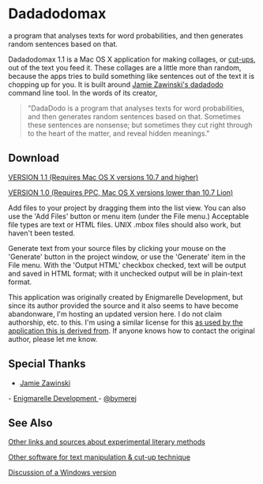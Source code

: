 # Dadadodomax

a program that analyses texts for word probabilities, and then generates random sentences based on that.

Dadadodomax 1.1 is a Mac OS X application for making collages, or <a href="http://en.wikipedia.org/wiki/Cut-up_technique">cut-ups</a>, out of the text you feed it. These collages are a little more than random, because the apps tries to build something like sentences out of the text it is chopping up for you. It is built around <a href="http://www.jwz.org/dadadodo">Jamie Zawinski's dadadodo</a> command line tool. In the words of its creator,
<blockquote>"DadaDodo is a program that analyses texts for word probabilities, and then generates random sentences based on that. Sometimes these sentences are nonsense; but sometimes they cut right through to the heart of the matter, and reveal hidden meanings."</blockquote>

## Download

<a href="http://www.nocategories.net/images/dadadodomax-1.1.zip">VERSION 1.1 (Requires Mac OS X versions 10.7 and higher)</a>

<a href="http://www.nocategories.net/images/dadadodomax.zip">VERSION 1.0 (Requires PPC, Mac OS X versions lower than 10.7 Lion)</a>

Add files to your project by dragging them into the list view. You can also use the 'Add Files' button or menu item (under the File menu.) Acceptable file types are text or HTML files. UNIX .mbox files should also work, but haven't been tested.

Generate text from your source files by clicking your mouse on the 'Generate' button in the project window, or use the 'Generate' item in the File menu. With the 'Output HTML' checkbox checked, text will be output and saved in HTML format; with it unchecked output will be in plain-text format.

This application was originally created by Enigmarelle Development, but since its author provided the source and it also seems to have become abandonware, I'm hosting an updated version here. I do not claim authorship, etc. to this. I'm using a similar license for this [as used by the application this is derived from](https://launchpad.net/ubuntu/raring/+source/dadadodo/+copyright). If anyone knows how to contact the original author, please let me know.

## Special Thanks

- <a href="http://www.jwz.org/dadadodo">Jamie Zawinski
</a>
- <a href="http://www.macupdate.com/developers/profile/938">Enigmarelle Development
</a>
- <a href="https://twitter.com/bymerej">@bymerej</a>

## See Also

<a href="http://infinityskitchen.com/links/">Other links and sources about experimental literary methods</a>

<a href="http://www.lazaruscorporation.co.uk/cutup/links">Other software for text manipulation &amp; cut-up technique</a>

[Discussion of a Windows version](http://ubuntuforums.org/showthread.php?p=6825246)